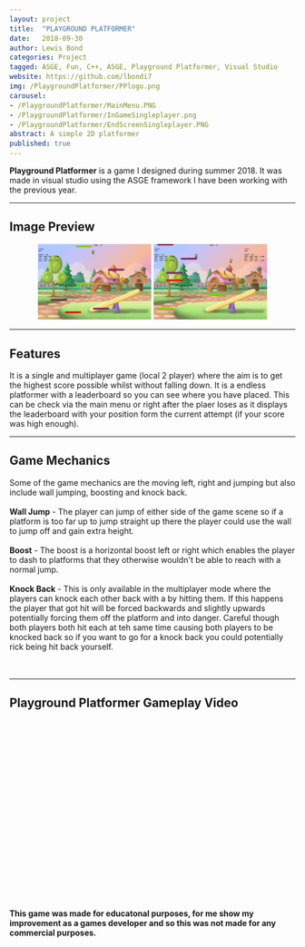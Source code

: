 ```yaml
---
layout: project
title:  "PLAYGROUND PLATFORMER"
date:   2018-09-30
author: Lewis Bond
categories: Project
tagged: ASGE, Fun, C++, ASGE, Playground Platformer, Visual Studio
website: https://github.com/lbondi7
img: /PlaygroundPlatformer/PPlogo.png
carousel:
- /PlaygroundPlatformer/MainMenu.PNG
- /PlaygroundPlatformer/InGameSingleplayer.png
- /PlaygroundPlatformer/EndScreenSingleplayer.PNG
abstract: A simple 2D platformer
published: true
---
```

**Playground Platformer** is a game I designed during summer 2018. It was made in visual studio using the ASGE framework I have been working with the previous year.

---

## Image Preview

<center>
	<figure class="half">
    		<a href="/assets/img/project/PlaygroundPlatformer/InGameSingleplayer.png"><img src="/assets/img/project/PlaygroundPlatformer/InGameSingleplayer.png" width="200"></a>
	<a href="/assets/img/project/PlaygroundPlatformer/InGameMultiplayer.png"><img src="/assets/img/project/PlaygroundPlatformer/InGameMultiplayer.png" width="200"></a>
	<figcaption></figcaption>
</figure>
</center>

---

## Features

It is a single and multiplayer game (local 2 player) where the aim is to get the highest score possible whilst without falling down. It is a endless platformer with a leaderboard so you can see where you have placed. This can be check via the main menu or right after the plaer loses as it displays the leaderboard with your position form the current attempt (if your score was high enough).

---

## Game Mechanics

Some of the game mechanics are the moving left, right and jumping but also include wall jumping, boosting and knock back.<br/><br/>
**Wall Jump** - The player can jump of either side of the game scene so if a platform is too far up to jump straight up there the player could use the wall to jump off and gain extra height.<br/><br/>
**Boost** - The boost is a horizontal boost left or right which enables the player to dash to platforms that they otherwise wouldn't be able to reach with a normal jump.<br/><br/>
**Knock Back** - This is only available in the multiplayer mode where the players can knock each other back with a by hitting them. If this happens the player that got hit will be forced backwards and slightly upwards potentially forcing them off the platform and into danger. Careful though both players both hit each at teh same time causing both players to be knocked back so if you want to go for a knock back you could potentially rick being hit back yourself.<br/><br/><br/>

---

## Playground Platformer Gameplay Video

<iframe width="560" height="315 src="https://www.youtube.com/embed/nudqdNj6-Xo" frameborder="0" allow="accelerometer; autoplay; encrypted-media; gyroscope; picture-in-picture" allowfullscreen></iframe>

**This game was made for educatonal purposes, for me show my improvement as a games developer and so this was not made for any commercial purposes.** 
